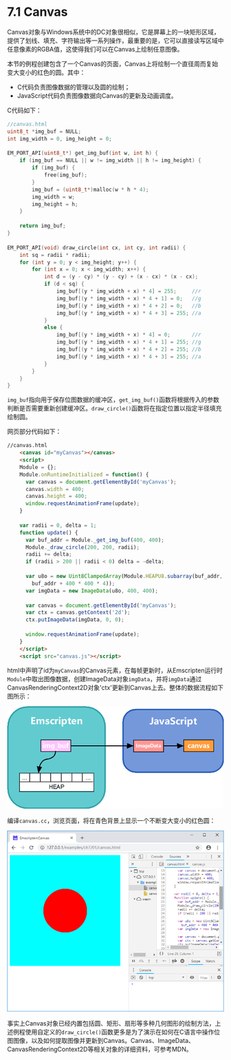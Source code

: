 # 7.1 Canvas

Canvas对象与Windows系统中的DC对象很相似，它是屏幕上的一块矩形区域，提供了划线、填充、字符输出等一系列操作，最重要的是，它可以直接读写区域中任意像素的RGBA值，这使得我们可以在Canvas上绘制任意图像。

本节的例程创建包含了一个Canvas的页面，Canvas上将绘制一个直径周而复始变大变小的红色的圆。其中：

- C代码负责图像数据的管理以及圆的绘制；
- JavaScript代码负责图像数据向Canvas的更新及动画调度。

C代码如下：

```c
//canvas.html
uint8_t *img_buf = NULL;
int img_width = 0, img_height = 0;

EM_PORT_API(uint8_t*) get_img_buf(int w, int h) {
	if (img_buf == NULL || w != img_width || h != img_height) {
		if (img_buf) {
            free(img_buf);
        }
		img_buf = (uint8_t*)malloc(w * h * 4);
		img_width = w;
		img_height = h;
	}

	return img_buf;
}

EM_PORT_API(void) draw_circle(int cx, int cy, int radii) {
	int sq = radii * radii;
	for (int y = 0; y < img_height; y++) {
		for (int x = 0; x < img_width; x++) {
			int d = (y - cy) * (y - cy) + (x - cx) * (x - cx);
			if (d < sq) {
				img_buf[(y * img_width + x) * 4] = 255;		//r
				img_buf[(y * img_width + x) * 4 + 1] = 0;	//g
				img_buf[(y * img_width + x) * 4 + 2] = 0;	//b
				img_buf[(y * img_width + x) * 4 + 3] = 255;	//a
			}
			else {
				img_buf[(y * img_width + x) * 4] = 0;		//r
				img_buf[(y * img_width + x) * 4 + 1] = 255;	//g
				img_buf[(y * img_width + x) * 4 + 2] = 255;	//b
				img_buf[(y * img_width + x) * 4 + 3] = 255;	//a
			}
		}
	}
}
```

`img_buf`指向用于保存位图数据的缓冲区，`get_img_buf()`函数将根据传入的参数判断是否需要重新创建缓冲区。`draw_circle()`函数将在指定位置以指定半径填充绘制圆。

网页部分代码如下：

```html
//canvas.html
    <canvas id="myCanvas"></canvas>
    <script>
    Module = {};
    Module.onRuntimeInitialized = function() {
      var canvas = document.getElementById('myCanvas');
      canvas.width = 400;
      canvas.height = 400;
      window.requestAnimationFrame(update);
    }

    var radii = 0, delta = 1;
    function update() {
      var buf_addr = Module._get_img_buf(400, 400);
      Module._draw_circle(200, 200, radii);
      radii += delta;
      if (radii > 200 || radii < 0) delta = -delta;      

      var u8o = new Uint8ClampedArray(Module.HEAPU8.subarray(buf_addr,
        buf_addr + 400 * 400 * 4));
      var imgData = new ImageData(u8o, 400, 400);

      var canvas = document.getElementById('myCanvas');
      var ctx = canvas.getContext('2d');
      ctx.putImageData(imgData, 0, 0);

      window.requestAnimationFrame(update);
    }
    </script>
    <script src="canvas.js"></script>
```

html中声明了id为`myCanvas`的Canvas元素，在每帧更新时，从Emscripten运行时`Module`中取出图像数据，创建ImageData对象`imgData`，并将`imgData`通过CanvasRenderingContext2D对象'ctx'更新到Canvas上去。整体的数据流程如下图所示：

![](images/01-flow.png)

编译`canvas.cc`，浏览页面，将在青色背景上显示一个不断变大变小的红色圆：

![](images/01-page.png)

事实上Canvas对象已经内置包括圆、矩形、扇形等多种几何图形的绘制方法，上述例程使用自定义的`draw_circle()`函数更多是为了演示在如何在C语言中操作位图图像，以及如何提取图像并更新到Canvas。Canvas、ImageData、CanvasRenderingContext2D等相关对象的详细资料，可参考MDN。